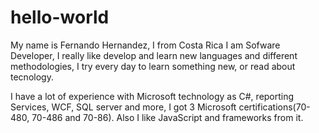 # hello-world

My name is Fernando Hernandez, I from Costa Rica
I am Sofware Developer, I really like develop and learn new languages and different methodologies, I try every day to learn something new, or read about tecnology.

I have a lot of experience with Microsoft technology as C#, reporting Services, WCF, SQL server and more, I got 3 Microsoft certifications(70-480, 70-486 and 70-86). Also I like JavaScript and frameworks from it.
